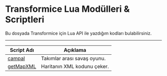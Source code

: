 # Transformice Lua Modülleri & Scriptleri
Bu dosyada Transformice için Lua API ile yazdığım kodları bulabilirsiniz.


----------


| Script Adı | Açıklama |
| ------ | ------ |
| [campal](campal/campal.lua) | Takımlar arası savaş oyunu. |
| [getMapXML](scripts/getMapXML/getMapXML.lua) | Haritanın XML kodunu çeker. |